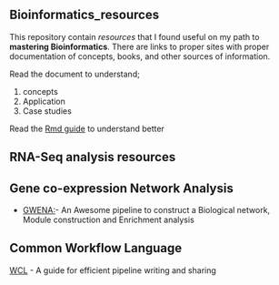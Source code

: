## Bioinformatics_resources
This repository contain *resources* that I found useful on my path to **mastering Bioinformatics**. There are links to proper sites with proper documentation of concepts, books, and other sources of information.

Read the document to understand;

1. concepts 
2. Application 
3. Case studies

Read the [Rmd guide](https://www.markdownguide.org/basic-syntax/) to understand better


## RNA-Seq analysis resources


## Gene co-expression Network Analysis
- [GWENA:](https://github.com/Kumquatum/GWENA)- An Awesome pipeline to construct a Biological network, Module construction and Enrichment analysis

## Common Workflow Language
[WCL](http://www.commonwl.org/user_guide/01-introduction/index.html) - A guide for efficient pipeline writing and sharing
